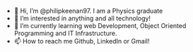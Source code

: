 - 👋 Hi, I’m @philipkeenan97. I am a Physics graduate
- 👀 I’m interested in anything and all technology!
- 🌱 I’m currently learning web Development, Object Oriented Programming and IT Infrastructure.
- 📫 How to reach me Github, LinkedIn or Gmail! 

